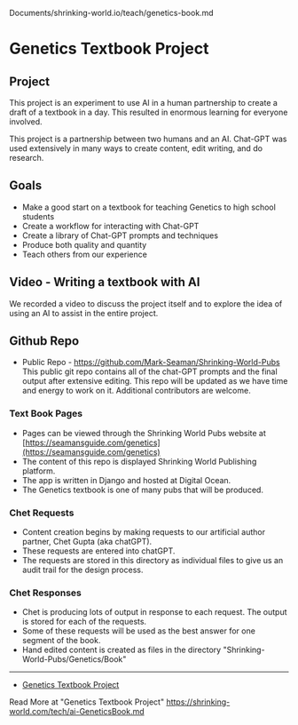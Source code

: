 Documents/shrinking-world.io/teach/genetics-book.md

# Genetics Textbook Project


## Project

This project is an experiment to use AI in a human partnership to create
a draft of a textbook in a day.
This resulted in enormous learning for everyone involved.

This project is a partnership between two humans and an AI.  Chat-GPT was used extensively in
many ways to create content, edit writing, and do research.


## Goals
* Make a good start on a textbook for teaching Genetics to high school students
* Create a workflow for interacting with Chat-GPT
* Create a library of Chat-GPT prompts and techniques
* Produce both quality and quantity
* Teach others from our experience


## Video - Writing a textbook with AI

We recorded a video to discuss the project itself and to explore the idea of using an AI
to assist in the entire project.


## Github Repo

* Public Repo - https://github.com/Mark-Seaman/Shrinking-World-Pubs
This public git repo contains all of the chat-GPT prompts and the final output after extensive editing.
This repo will be updated as we have time and energy to work on it.
Additional contributors are welcome.


### Text Book Pages
* Pages can be viewed through the Shrinking World Pubs website at 
[https://seamansguide.com/genetics](https://seamansguide.com/genetics)
* The content of this repo is displayed Shrinking World Publishing platform.
* The app is written in Django and hosted at Digital Ocean.
* The Genetics textbook is one of many pubs that will be produced.

### Chet Requests

* Content creation begins by making requests to our artificial author
partner, Chet Gupta (aka chatGPT).
* These requests are entered into chatGPT.
* The requests are stored in this directory as individual files to
give us an audit trail for the design process.

### Chet Responses

* Chet is producing lots of output in response to each request. The
output is stored for each of the requests.
* Some of these requests will be used as the best answer for one segment
of the book.
* Hand edited content is created as files in the directory 
"Shrinking-World-Pubs/Genetics/Book"


---

* [Genetics Textbook Project](/genetics-book/)

Read More at "Genetics Textbook Project"
https://shrinking-world.com/tech/ai-GeneticsBook.md
